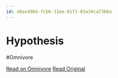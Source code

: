 ```yaml
---
id: a0ac49b6-fcb6-11ee-81f1-03a34ca73b6a
---
```


# Hypothesis
#Omnivore

[Read on Omnivore](https://omnivore.app/me/hypothesis-18eec0bcdce)
[Read Original](https://hypothes.is/a/jPYtyvyrEe6u2O8bUDSIYQ)

